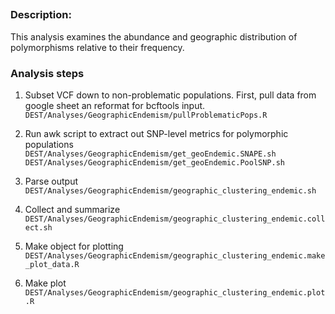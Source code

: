 ##

### Description:

This analysis examines the abundance and geographic distribution of polymorphisms relative to their frequency.

### Analysis steps
1. Subset VCF down to non-problematic populations. First, pull data from google sheet an reformat for bcftools input.
  `DEST/Analyses/GeographicEndemism/pullProblematicPops.R`

2. Run awk script to extract out SNP-level metrics for polymorphic populations
  `DEST/Analyses/GeographicEndemism/get_geoEndemic.SNAPE.sh`
  `DEST/Analyses/GeographicEndemism/get_geoEndemic.PoolSNP.sh`

3. Parse output
  `DEST/Analyses/GeographicEndemism/geographic_clustering_endemic.sh`

4. Collect and summarize
  `DEST/Analyses/GeographicEndemism/geographic_clustering_endemic.collect.sh`

5. Make object for plotting
  `DEST/Analyses/GeographicEndemism/geographic_clustering_endemic.make_plot_data.R`

6. Make plot
  `DEST/Analyses/GeographicEndemism/geographic_clustering_endemic.plot.R`
